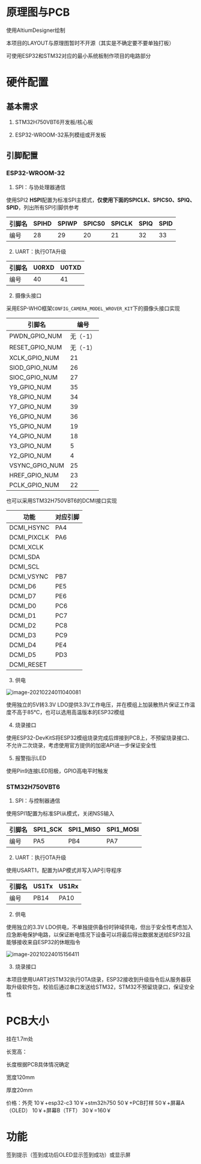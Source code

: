 # 原理图与PCB

使用AltiumDesigner绘制

本项目的LAYOUT与原理图暂时不开源（其实是不确定要不要单独打板）

可使用ESP32和STM32对应的最小系统板制作项目的电路部分

# 硬件配置

## 基本需求

1. STM32H750VBT6开发板/核心板

2. ESP32-WROOM-32系列模组或开发板

## 引脚配置

### ESP32-WROOM-32

1. SPI：与协处理器通信

使用SPI2 **HSPI**配置为标准SPI主模式，**仅使用下面的SPICLK、SPICS0、SPIQ、SPID**，列出所有SPI引脚供参考

| 引脚名 | SPIHD | SPIWP | SPICS0 | SPICLK | SPIQ | SPID |
| ------ | ----- | ----- | ------ | ------ | ---- | ---- |
| 编号   | 28    | 29    | 20     | 21     | 32   | 33   |


2. UART：执行OTA升级

| 引脚名 | U0RXD | U0TXD |
| ------ | ----- | ----- |
| 编号   | 40    | 41    |


2. 摄像头接口

采用ESP-WHO框架`CONFIG_CAMERA_MODEL_WROVER_KIT`下的摄像头接口实现

| 引脚名         | 编号     |
| -------------- | -------- |
| PWDN_GPIO_NUM  | 无（-1） |
| RESET_GPIO_NUM | 无（-1） |
| XCLK_GPIO_NUM  | 21       |
| SIOD_GPIO_NUM  | 26       |
| SIOC_GPIO_NUM  | 27       |
| Y9_GPIO_NUM    | 35       |
| Y8_GPIO_NUM    | 34       |
| Y7_GPIO_NUM    | 39       |
| Y6_GPIO_NUM    | 36       |
| Y5_GPIO_NUM    | 19       |
| Y4_GPIO_NUM    | 18       |
| Y3_GPIO_NUM    | 5        |
| Y2_GPIO_NUM    | 4        |
| VSYNC_GPIO_NUM | 25       |
| HREF_GPIO_NUM  | 23       |
| PCLK_GPIO_NUM  | 22       |

也可以采用STM32H750VBT6的DCMI接口实现

| 功能        | 对应引脚 |
| ----------- | -------- |
| DCMI_HSYNC  | PA4      |
| DCMI_PIXCLK | PA6      |
| DCMI_XCLK   |          |
| DCMI_SDA    |          |
| DCMI_SCL    |          |
| DCMI_VSYNC  | PB7      |
| DCMI_D6     | PE5      |
| DCMI_D7     | PE6      |
| DCMI_D0     | PC6      |
| DCMI_D1     | PC7      |
| DCMI_D2     | PC8      |
| DCMI_D3     | PC9      |
| DCMI_D4     | PE4      |
| DCMI_D5     | PD3      |
| DCMI_RESET  |          |


3. 供电

![image-20210224011040081](C:\Users\NH55\AppData\Roaming\Typora\typora-user-images\image-20210224011040081.png)

使用独立的5V转3.3V LDO提供3.3V工作电压，并在模组上加装散热片保证工作温度不高于85℃，也可以选用高温版本的ESP32模组


4. 烧录接口

使用ESP32-DevKitS将ESP32模组烧录完成后焊接到PCB上，不预留烧录接口、不允许二次烧录，考虑使用官方提供的加密API进一步保证安全性

5. 报警指示LED

使用Pin9连接LED阳极，GPIO高电平时触发

### STM32H750VBT6

1. SPI：与控制器通信

使用SPI1配置为标准SPI从模式，关闭NSS输入

| 引脚名 | SPI1_SCK | SPI1_MISO | SPI1_MOSI |
| ------ | -------- | --------- | --------- |
| 编号   | PA5      | PB4       | PA7       |

2. UART：执行OTA升级

使用USART1，配置为IAP模式并写入IAP引导程序

| 引脚名 | US1Tx | US1Rx |
| ------ | ----- | ----- |
| 编号   | PB14  | PA10  |


2. 供电

使用独立的3.3V LDO供电，不单独提供备份时钟域供电，但出于安全性考虑加入应急断电保护电路，以保证断电情况下设备可以将最后得出数据发送给ESP32且能够接收来自ESP32的休眠指令

![image-20210224015156411](C:\Users\NH55\AppData\Roaming\Typora\typora-user-images\image-20210224015156411.png)

3. 烧录接口

本项目使用UART对STM32执行OTA烧录，ESP32接收到升级指令后从服务器获取升级软件包，校验后通过串口发送给STM32，STM32不预留烧录口，保证安全性

# PCB大小

挂在1.7m处

长宽高：

长度根据PCB具体情况确定

宽度120mm

厚度20mm

价格：外壳 10￥+esp32-c3 10￥+stm32h750 50￥+PCB打样 50￥+屏幕A（OLED） 10￥+屏幕B（TFT） 30￥=160￥

# 功能

签到提示（签到成功后OLED显示签到成功）或显示屏

